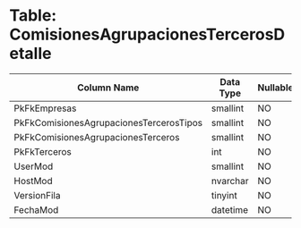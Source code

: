 # Table: ComisionesAgrupacionesTercerosDetalle

| Column Name | Data Type | Nullable |
|-------------|-----------|----------|
| PkFkEmpresas | smallint | NO |
| PkFkComisionesAgrupacionesTercerosTipos | smallint | NO |
| PkFkComisionesAgrupacionesTerceros | smallint | NO |
| PkFkTerceros | int | NO |
| UserMod | smallint | NO |
| HostMod | nvarchar | NO |
| VersionFila | tinyint | NO |
| FechaMod | datetime | NO |
